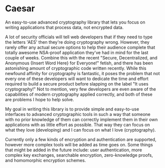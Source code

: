 Caesar
======

An easy-to-use advanced cryptography library that lets you focus on writing applications that process data, not encrypted data.

A lot of security officials will tell web developers that if they need to type the letters 'AES' then they're doing cryptography wrong.  However, they rarely offer any actual secure options to help their audience complete that totally awesome NSA-proof application they've had in mind for the last couple of weeks.  Combine this with the recent "Secure, Decentralized, and Anonymous {Insert Word Here} for Everyone!" fetish, and there has been astonishing amount of cryptographic code written recently.  While this newfound affinity for cryptography is fantastic, it poses the problem that not every one of these developers will want to dedicate the time and effort required to build a secure product before slapping on the label "It uses cryptography!"  Not to mention, very few developers are even aware of the capabilities of modern cryptography applied correctly, and both of these are problems I hope to help solve.

My goal in writing this library is to provide simple and easy-to-use interfaces to advanced cryptographic tools in such a way that someone with no prior knowledge of them can correctly implement them in their own applications with as little effort as possible.  That way they can focus on what they love (developing) and I can focus on what I love (cryptography).

Currently only a few kinds of encryption and authentication are supported, however more complex tools will be added as time goes on.  Some things that might be added in the future include:  user authentication, more complex key exchanges, searchable encryption, zero-knowledge proofs, and homomorphic encryption schemes.
